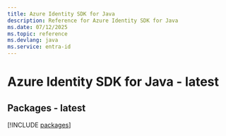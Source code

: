 ```yaml
---
title: Azure Identity SDK for Java
description: Reference for Azure Identity SDK for Java
ms.date: 07/12/2025
ms.topic: reference
ms.devlang: java
ms.service: entra-id
---
```

# Azure Identity SDK for Java - latest
## Packages - latest
[!INCLUDE [packages](identity-index.md)]